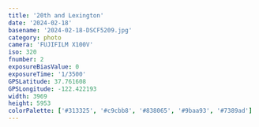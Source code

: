 ```yaml
---
title: '20th and Lexington'
date: '2024-02-18'
basename: '2024-02-18-DSCF5209.jpg'
category: photo
camera: 'FUJIFILM X100V'
iso: 320
fnumber: 2
exposureBiasValue: 0
exposureTime: '1/3500'
GPSLatitude: 37.761608
GPSLongitude: -122.422193
width: 3969
height: 5953
colorPalette: ['#313325', '#c9cbb8', '#838065', '#9baa93', '#7389ad']
---
```

